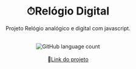 <h1 align="center">
⏱Relógio Digital
</h1>
<p align="center">Projeto Relógio analógico e digital com javascript.</p>
</br>
<div align="center" >
<img align="center" alt="GitHub language count" src="https://img.shields.io/github/languages/count/RafaelDias108/relogioAnalogic"></br></br>
🔗<a href="https://rafaeldias108.github.io/relogioAnalogic">Link do projeto</a>
</div>
